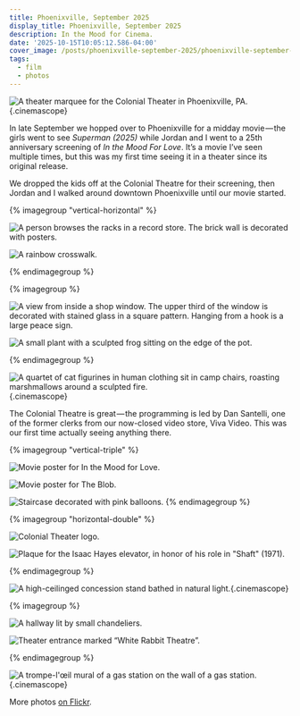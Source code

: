 ```yaml
---
title: Phoenixville, September 2025
display_title: Phoenixville, September 2025
description: In the Mood for Cinema.
date: '2025-10-15T10:05:12.586-04:00'
cover_image: /posts/phoenixville-september-2025/phoenixville-september-2025-3-thumb.jpg
tags:
  - film
  - photos
---
```


![A theater marquee for the Colonial Theater in Phoenixville, PA.](phoenixville-september-2025-3.jpg){.cinemascope}

In late September we hopped over to Phoenixville for a midday movie — the girls went to see *Superman (2025)* while Jordan and I went to a 25th anniversary screening of *In the Mood For Love*. It’s a movie I’ve seen multiple times, but this was my first time seeing it in a theater since its original release.

We dropped the kids off at the Colonial Theatre for their screening, then Jordan and I walked around downtown Phoenixville until our movie started.

{% imagegroup "vertical-horizontal" %}

![A person browses the racks in a record store. The brick wall is decorated with posters.](phoenixville-september-2025-1.jpg)

![A rainbow crosswalk.](phoenixville-september-2025-2.jpg)

{% endimagegroup %}

{% imagegroup %}

![A view from inside a shop window. The upper third of the window is decorated with stained glass in a square pattern. Hanging from a hook is a large peace sign.](phoenixville-september-2025-4.jpg)

![A small plant with a sculpted frog sitting on the edge of the pot.](phoenixville-september-2025-5.jpg)

{% endimagegroup %}

![A quartet of cat figurines in human clothing sit in camp chairs, roasting marshmallows around a sculpted fire.](phoenixville-september-2025-6.jpg){.cinemascope}

The Colonial Theatre is great — the programming is led by Dan Santelli, one of the former clerks from our now-closed video store, Viva Video. This was our first time actually seeing anything there.

{% imagegroup "vertical-triple" %}

![Movie poster for In the Mood for Love.](phoenixville-september-2025-7.jpg)

![Movie poster for The Blob.](phoenixville-september-2025-8.jpg)

![Staircase decorated with pink balloons.](phoenixville-september-2025-9.jpg)
{% endimagegroup %}

{% imagegroup "horizontal-double" %}

![Colonial Theater logo.](phoenixville-september-2025-12.jpg "I like how the logo matches their neon marquee.")

![Plaque for the Isaac Hayes elevator, in honor of his role in "Shaft" (1971).](phoenixville-september-2025-11.jpg "Grade-A pun, here.")

{% endimagegroup %}

![A high-ceilinged concession stand bathed in natural light.](phoenixville-september-2025-13.jpg){.cinemascope}

{% imagegroup %}

![A hallway lit by small chandeliers.](phoenixville-september-2025-14.jpg)

![Theater entrance marked “White Rabbit Theatre”.](phoenixville-september-2025-15.jpg)

{% endimagegroup %}

![A trompe-l'œil mural of a gas station on the wall of a gas station.](phoenixville-september-2025-16.jpg "[Theme from The Umbrellas of Cherbourg plays in the background]"){.cinemascope}

More photos [on Flickr](https://flickr.com/photos/dirtystylus/albums/72177720329292313/).